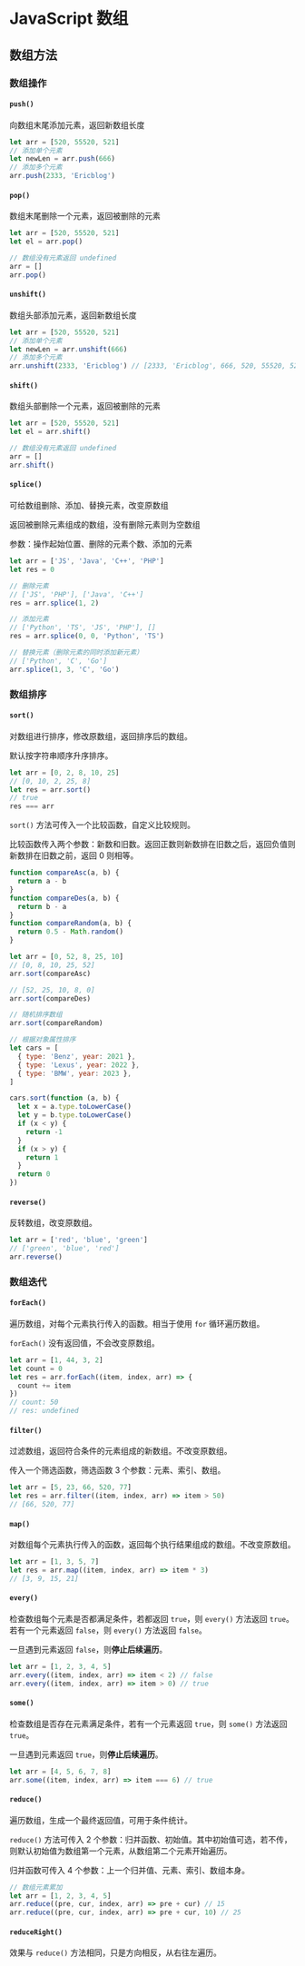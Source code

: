 # JavaScript 数组

## 数组方法

### 数组操作

#### `push()`

向数组末尾添加元素，返回新数组长度

```js
let arr = [520, 55520, 521]
// 添加单个元素
let newLen = arr.push(666)
// 添加多个元素
arr.push(2333, 'Ericblog')
```

#### `pop()`

数组末尾删除一个元素，返回被删除的元素

```js
let arr = [520, 55520, 521]
let el = arr.pop()

// 数组没有元素返回 undefined
arr = []
arr.pop()
```

#### `unshift()`

数组头部添加元素，返回新数组长度

```js
let arr = [520, 55520, 521]
// 添加单个元素
let newLen = arr.unshift(666)
// 添加多个元素
arr.unshift(2333, 'Ericblog') // [2333, 'Ericblog', 666, 520, 55520, 521]
```

#### `shift()`

数组头部删除一个元素，返回被删除的元素

```js
let arr = [520, 55520, 521]
let el = arr.shift()

// 数组没有元素返回 undefined
arr = []
arr.shift()
```

#### `splice()`

可给数组删除、添加、替换元素，改变原数组

返回被删除元素组成的数组，没有删除元素则为空数组

参数：操作起始位置、删除的元素个数、添加的元素

```js
let arr = ['JS', 'Java', 'C++', 'PHP']
let res = 0

// 删除元素
// ['JS', 'PHP'], ['Java', 'C++']
res = arr.splice(1, 2)

// 添加元素
// ['Python', 'TS', 'JS', 'PHP'], []
res = arr.splice(0, 0, 'Python', 'TS')

// 替换元素（删除元素的同时添加新元素）
// ['Python', 'C', 'Go']
arr.splice(1, 3, 'C', 'Go')
```

### 数组排序

#### `sort()`

对数组进行排序，修改原数组，返回排序后的数组。

默认按字符串顺序升序排序。

```js
let arr = [0, 2, 8, 10, 25]
// [0, 10, 2, 25, 8]
let res = arr.sort()
// true
res === arr
```

`sort()` 方法可传入一个比较函数，自定义比较规则。

比较函数传入两个参数：新数和旧数。返回正数则新数排在旧数之后，返回负值则新数排在旧数之前，返回 0 则相等。

```js
function compareAsc(a, b) {
  return a - b
}
function compareDes(a, b) {
  return b - a
}
function compareRandom(a, b) {
  return 0.5 - Math.random()
}

let arr = [0, 52, 8, 25, 10]
// [0, 8, 10, 25, 52]
arr.sort(compareAsc)

// [52, 25, 10, 8, 0]
arr.sort(compareDes)

// 随机排序数组
arr.sort(compareRandom)

// 根据对象属性排序
let cars = [
  { type: 'Benz', year: 2021 },
  { type: 'Lexus', year: 2022 },
  { type: 'BMW', year: 2023 },
]

cars.sort(function (a, b) {
  let x = a.type.toLowerCase()
  let y = b.type.toLowerCase()
  if (x < y) {
    return -1
  }
  if (x > y) {
    return 1
  }
  return 0
})
```

#### `reverse()`

反转数组，改变原数组。

```js
let arr = ['red', 'blue', 'green']
// ['green', 'blue', 'red']
arr.reverse()
```

### 数组迭代

#### `forEach()`

遍历数组，对每个元素执行传入的函数。相当于使用 `for` 循环遍历数组。

`forEach()` 没有返回值，不会改变原数组。

```js
let arr = [1, 44, 3, 2]
let count = 0
let res = arr.forEach((item, index, arr) => {
  count += item
})
// count: 50
// res: undefined
```

#### `filter()`

过滤数组，返回符合条件的元素组成的新数组。不改变原数组。

传入一个筛选函数，筛选函数 3 个参数：元素、索引、数组。

```js
let arr = [5, 23, 66, 520, 77]
let res = arr.filter((item, index, arr) => item > 50)
// [66, 520, 77]
```

#### `map()`

对数组每个元素执行传入的函数，返回每个执行结果组成的数组。不改变原数组。

```js
let arr = [1, 3, 5, 7]
let res = arr.map((item, index, arr) => item * 3)
// [3, 9, 15, 21]
```

#### `every()`

检查数组每个元素是否都满足条件，若都返回 `true`，则 `every()` 方法返回 `true`。若有一个元素返回 `false`，则 `every()` 方法返回 `false`。

一旦遇到元素返回 `false`，则**停止后续遍历**。

```js
let arr = [1, 2, 3, 4, 5]
arr.every((item, index, arr) => item < 2) // false
arr.every((item, index, arr) => item > 0) // true
```

#### `some()`

检查数组是否存在元素满足条件，若有一个元素返回 `true`，则 `some()` 方法返回 `true`。

一旦遇到元素返回 `true`，则**停止后续遍历**。

```js
let arr = [4, 5, 6, 7, 8]
arr.some((item, index, arr) => item === 6) // true
```

#### `reduce()`

遍历数组，生成一个最终返回值，可用于条件统计。

`reduce()` 方法可传入 2 个参数：归并函数、初始值。其中初始值可选，若不传，则默认初始值为数组第一个元素，从数组第二个元素开始遍历。

归并函数可传入 4 个参数：上一个归并值、元素、索引、数组本身。

```js
// 数组元素累加
let arr = [1, 2, 3, 4, 5]
arr.reduce((pre, cur, index, arr) => pre + cur) // 15
arr.reduce((pre, cur, index, arr) => pre + cur, 10) // 25
```

#### `reduceRight()`

效果与 `reduce()` 方法相同，只是方向相反，从右往左遍历。

